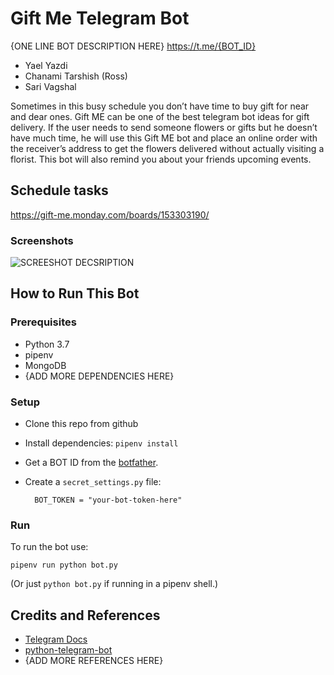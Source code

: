 # Gift Me Telegram Bot
{ONE LINE BOT DESCRIPTION HERE} <https://t.me/{BOT_ID}>

* Yael Yazdi
* Chanami Tarshish (Ross)
* Sari Vagshal

Sometimes in this busy schedule you don’t have time to buy gift for near and dear ones. Gift ME can be one of the best telegram bot ideas for gift delivery. If the user needs to send someone flowers or gifts but he doesn’t have much time, he will use this Gift ME bot and place an online order with the receiver’s address to get the flowers delivered without actually visiting a florist. This bot will also remind you about your friends upcoming events.
## Schedule tasks
https://gift-me.monday.com/boards/153303190/
### Screenshots

![SCREESHOT DECSRIPTION](screenshots/shopping-list-bot-1.png)

## How to Run This Bot

### Prerequisites
* Python 3.7
* pipenv
* MongoDB
* {ADD MORE DEPENDENCIES HERE}

### Setup
* Clone this repo from github
* Install dependencies: `pipenv install`
* Get a BOT ID from the [botfather](https://telegram.me/BotFather).
* Create a `secret_settings.py` file:

        BOT_TOKEN = "your-bot-token-here"

### Run
To run the bot use:

    pipenv run python bot.py

(Or just `python bot.py` if running in a pipenv shell.)

## Credits and References
* [Telegram Docs](https://core.telegram.org/bots)
* [python-telegram-bot](https://github.com/python-telegram-bot/python-telegram-bot)
* {ADD MORE REFERENCES HERE}

